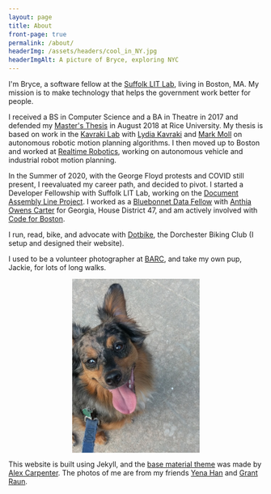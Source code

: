 ```yaml
---
layout: page
title: About
front-page: true
permalink: /about/
headerImg: /assets/headers/cool_in_NY.jpg
headerImgAlt: A picture of Bryce, exploring NYC
---
```


I'm Bryce, a software fellow at the [Suffolk LIT Lab](https://suffolklitlab.org/), living in Boston, MA.
My mission is to make technology that helps the government work better for people.  

I received a BS in Computer Science and a BA in Theatre in 2017 and defended my [Master's Thesis](/academic) in August 2018 at Rice University.
My thesis is based on work in the [Kavraki Lab](http://www.kavrakilab.org/)
with [Lydia Kavraki](https://www.cs.rice.edu/~kavraki/) and [Mark Moll](https://www.cs.rice.edu/~mmoll/)
on autonomous robotic motion planning algorithms. I then moved up to Boston and worked at [Realtime Robotics](https://rtr.ai), working on autonomous vehicle and industrial robot motion planning.

In the Summer of 2020, with the George Floyd protests and COVID still present, I reevaluated my career path, and decided to pivot.
I started a Developer Fellowship with Suffolk LIT Lab, working on the [Document Assembly Line Project](https://suffolklitlab.org/doc-assembly-line/).
I worked as a [Bluebonnet Data Fellow](https://www.bluebonnetdata.org/) with [Anthia Owens Carter](https://ballotpedia.org/Anthia_Carter) for Georgia, House District 47, and am actively involved with [Code for Boston](https://www.codeforboston.org/).

I run, read, bike, and advocate with [Dotbike](http://dotbike.org), the Dorchester Biking Club (I setup and designed their website).

I used to be a volunteer photographer at [BARC](http://www.houstontx.gov/barc/), and take my own pup, Jackie, for lots of long walks.

<img src="/assets/Jackie.jpg" alt="Jackie Boy" style="width: 50%; display:block; margin-left:auto; margin-right:auto;"/>

This website is built using Jekyll, and the
[base material theme](https://github.com/alexcarpenter/material-jekyll-theme) was made by [Alex Carpenter](https://alexcarpenter.me/).
The photos of me are from my friends [Yena Han](https://yenahan.squarespace.com) and [Grant Raun](https://www.grantraun.com).
